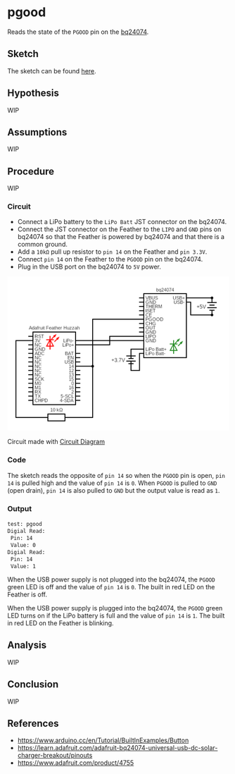 # pgood

Reads the state of the `PGOOD` pin on the [bq24074][3].

## Sketch

The sketch can be found [here][1].

## Hypothesis

WIP

## Assumptions

WIP

## Procedure

WIP

### Circuit

- Connect a LiPo battery to the `LiPo Batt` JST connector on the bq24074.
- Connect the JST connector on the Feather to the `LIPO` and `GND` pins on
  bq24074 so that the Feather is powered by bq24074 and that there is a common
  ground.
- Add a `10kΩ` pull up resistor to `pin 14` on the Feather and `pin 3.3V`.
- Connect `pin 14` on the Feather to the `PGOOD` pin on the bq24074.
- Plug in the USB port on the bq24074 to `5V` power.

![](../assets/images/circuit-pgood.png)

Circuit made with [Circuit Diagram][2]

### Code

The sketch reads the opposite of `pin 14` so when the `PGOOD` pin is open,
`pin 14` is pulled high and the value of `pin 14` is `0`. When `PGOOD` is
pulled to `GND` (open drain), `pin 14` is also pulled to `GND` but the
output value is read as `1`.

### Output

```test title=Typical Output
test: pgood
Digial Read:
 Pin: 14
 Value: 0
Digial Read:
 Pin: 14
 Value: 1
```

When the USB power supply is not plugged into the bq24074, the `PGOOD` green
LED is off and the value of `pin 14` is `0`. The built in red LED on the
Feather is off.

When the USB power supply is plugged into the bq24074, the `PGOOD` green LED
turns on if the LiPo battery is full and the value of `pin 14` is `1`. The
built in red LED on the Feather is blinking.

## Analysis

WIP

## Conclusion

WIP

## References
- https://www.arduino.cc/en/Tutorial/BuiltInExamples/Button
- https://learn.adafruit.com/adafruit-bq24074-universal-usb-dc-solar-charger-breakout/pinouts
- https://www.adafruit.com/product/4755

[1]: https://github.com/nicholaswilde/solar-battery-charger/tree/main/test/pgood
[2]: https://www.circuit-diagram.org/
[3]: https://www.adafruit.com/product/4755
